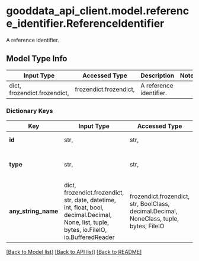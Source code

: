 # gooddata_api_client.model.reference_identifier.ReferenceIdentifier

A reference identifier.

## Model Type Info
Input Type | Accessed Type | Description | Notes
------------ | ------------- | ------------- | -------------
dict, frozendict.frozendict,  | frozendict.frozendict,  | A reference identifier. | 

### Dictionary Keys
Key | Input Type | Accessed Type | Description | Notes
------------ | ------------- | ------------- | ------------- | -------------
**id** | str,  | str,  | Reference ID. | 
**type** | str,  | str,  | A type of the reference. | must be one of ["dataset", ] 
**any_string_name** | dict, frozendict.frozendict, str, date, datetime, int, float, bool, decimal.Decimal, None, list, tuple, bytes, io.FileIO, io.BufferedReader | frozendict.frozendict, str, BoolClass, decimal.Decimal, NoneClass, tuple, bytes, FileIO | any string name can be used but the value must be the correct type | [optional]

[[Back to Model list]](../../README.md#documentation-for-models) [[Back to API list]](../../README.md#documentation-for-api-endpoints) [[Back to README]](../../README.md)

